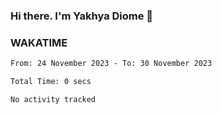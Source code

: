 ### Hi there. I'm Yakhya Diome 👋

### WAKATIME
<!--START_SECTION:waka-->

```txt
From: 24 November 2023 - To: 30 November 2023

Total Time: 0 secs

No activity tracked
```

<!--END_SECTION:waka-->
